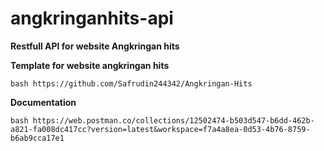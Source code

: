 # angkringanhits-api

**Restfull API for website Angkringan hits**

**Template for website angkringan hits**

```bash https://github.com/Safrudin244342/Angkringan-Hits ```

**Documentation**

```bash https://web.postman.co/collections/12502474-b503d547-b6dd-462b-a821-fa008dc417cc?version=latest&workspace=f7a4a8ea-0d53-4b76-8759-b6ab9cca17e1 ```
